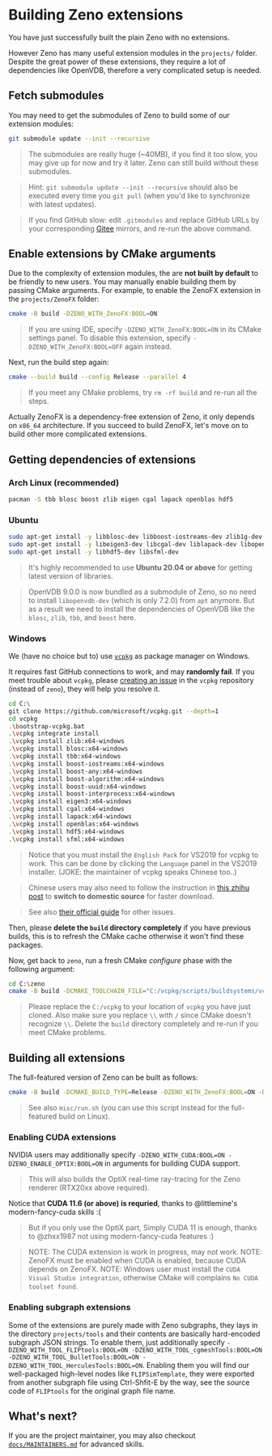 # Building Zeno extensions

You have just successfully built the plain Zeno with no extensions.

However Zeno has many useful extension modules in the `projects/` folder. Despite the
great power of these extensions, they require a lot of dependencies like OpenVDB,
therefore a very complicated setup is needed.

## Fetch submodules

You may need to get the submodules of Zeno to build some of our extension modules:

```bash
git submodule update --init --recursive
```

> The submodules are really huge (~40MB), if you find it too slow, you may give up for now and try it later. Zeno can still build without these submodules.

> Hint: `git submodule update --init --recursive` should also be executed every time you `git pull` (when you'd like to synchronize with latest updates).

> If you find GitHub slow: edit `.gitmodules` and replace GitHub URLs by your corresponding [Gitee](https://gitee.com) mirrors, and re-run the above command.

## Enable extensions by CMake arguments

Due to the complexity of extension modules, the are **not built by default** to be
friendly to new users. You may manually enable building them by passing CMake arguments.
For example, to enable the ZenoFX extension in the `projects/ZenoFX` folder:

```bash
cmake -B build -DZENO_WITH_ZenoFX:BOOL=ON
```

> If you are using IDE, specify `-DZENO_WITH_ZenoFX:BOOL=ON` in its CMake settings panel.
> To disable this extension, specify `-DZENO_WITH_ZenoFX:BOOL=OFF` again instead.

Next, run the build step again:

```bash
cmake --build build --config Release --parallel 4
```

> If you meet any CMake problems, try `rm -rf build` and re-run all the steps.

Actually ZenoFX is a dependency-free extension of Zeno, it only depends on `x86_64` architecture.
If you succeed to build ZenoFX, let's move on to build other more complicated extensions.

## Getting dependencies of extensions

### Arch Linux (recommended)

```bash
pacman -S tbb blosc boost zlib eigen cgal lapack openblas hdf5
```

### Ubuntu

```bash
sudo apt-get install -y libblosc-dev libboost-iostreams-dev zlib1g-dev libtbb-dev
sudo apt-get install -y libeigen3-dev libcgal-dev liblapack-dev libopenblas-dev
sudo apt-get install -y libhdf5-dev libsfml-dev
```

> It's highly recommended to use **Ubuntu 20.04 or above** for getting latest version of libraries.

> OpenVDB 9.0.0 is now bundled as a submodule of Zeno, so no need to install `libopenvdb-dev`
> (which is only 7.2.0) from `apt` anymore. But as a result we need to install the dependencies
> of OpenVDB like the `blosc`, `zlib`, `tbb`, and `boost` here.

### Windows

We (have no choice but to) use [`vcpkg`](https://github.com/microsoft/vcpkg) as package manager on Windows.

It requires fast GitHub connections to work, and may **randomly fail**. If you meet trouble
about `vcpkg`, please [creating an issue](https://github.com/microsoft/vcpkg/issues) in the
`vcpkg` repository (instead of `zeno`), they will help you resolve it.

```bash
cd C:\
git clone https://github.com/microsoft/vcpkg.git --depth=1
cd vcpkg
.\bootstrap-vcpkg.bat
.\vcpkg integrate install
.\vcpkg install zlib:x64-windows
.\vcpkg install blosc:x64-windows
.\vcpkg install tbb:x64-windows
.\vcpkg install boost-iostreams:x64-windows
.\vcpkg install boost-any:x64-windows
.\vcpkg install boost-algorithm:x64-windows
.\vcpkg install boost-uuid:x64-windows
.\vcpkg install boost-interprocess:x64-windows
.\vcpkg install eigen3:x64-windows
.\vcpkg install cgal:x64-windows
.\vcpkg install lapack:x64-windows
.\vcpkg install openblas:x64-windows
.\vcpkg install hdf5:x64-windows
.\vcpkg install sfml:x64-windows
```

> Notice that you must install the `English Pack` for VS2019 for vcpkg to work. This can be done by clicking the `Language` panel in the VS2019 installer. (JOKE: the maintainer of vcpkg speaks Chinese too..)

> Chinese users may also need to follow the instruction in [this zhihu post](https://zhuanlan.zhihu.com/p/383683670) to **switch to domestic source** for faster download.

> See also [their official guide](https://github.com/microsoft/vcpkg/blob/master/README_zh_CN.md) for other issues.

Then, please **delete the `build` directory completely** if you have previous builds,
this is to refresh the CMake cache otherwise it won't find these packages.

Now, get back to `zeno`, run a fresh CMake *configure* phase with the following argument:

```bash
cd C:\zeno
cmake -B build -DCMAKE_TOOLCHAIN_FILE="C:/vcpkg/scripts/buildsystems/vcpkg.cmake"
```

> Please replace the `C:/vcpkg` to your location of `vcpkg` you have just cloned.
> Also make sure you replace `\\` with `/` since CMake doesn't recognize `\\`.
> Delete the `build` directory completely and re-run if you meet CMake problems.

## Building all extensions

The full-featured version of Zeno can be built as follows:

```bash
cmake -B build -DCMAKE_BUILD_TYPE=Release -DZENO_WITH_ZenoFX:BOOL=ON -DZENOFX_ENABLE_OPENVDB:BOOL=ON -DZENOFX_ENABLE_LBVH:BOOL=ON -DZENO_WITH_zenvdb:BOOL=ON -DZENO_WITH_FastFLIP:BOOL=ON -DZENO_WITH_FEM:BOOL=ON -DZENO_WITH_Rigid:BOOL=ON -DZENO_WITH_cgmesh:BOOL=ON -DZENO_WITH_oldzenbase:BOOL=ON -DZENO_WITH_TreeSketch:BOOL=ON -DZENO_WITH_Skinning:BOOL=ON -DZENO_WITH_Euler:BOOL=ON -DZENO_WITH_Functional:BOOL=ON -DZENO_WITH_LSystem:BOOL=ON -DZENO_WITH_mesher:BOOL=ON -DZENO_WITH_Alembic:BOOL=ON -DZENO_WITH_FBX:BOOL=ON -DZENO_WITH_DemBones:BOOL=ON -DZENO_WITH_SampleModel:BOOL=ON -DZENO_WITH_CalcGeometryUV:BOOL=ON -DZENO_WITH_MeshSubdiv:BOOL=ON -DZENO_WITH_Audio:BOOL=ON
```

> See also `misc/run.sh` (you can use this script instead for the full-featured build on Linux).

### Enabling CUDA extensions

NVIDIA users may additionally specify `-DZENO_WITH_CUDA:BOOL=ON -DZENO_ENABLE_OPTIX:BOOL=ON` in arguments for building CUDA support.

> This will also builds the OptiX real-time ray-tracing for the Zeno renderer (RTX20xx above required).

Notice that **CUDA 11.6 (or above) is requried**, thanks to @littlemine's modern-fancy-cuda skills :(

> But if you only use the OptiX part, Simply CUDA 11 is enough, thanks to @zhxx1987 not using modern-fancy-cuda features :)

> NOTE: The CUDA extension is work in progress, may not work.
> NOTE: ZenoFX must be enabled when CUDA is enabled, because CUDA depends on ZenoFX.
> NOTE: Windows user must install the `CUDA Visual Studio integration`, otherwise CMake will complains `No CUDA toolset found`.

### Enabling subgraph extensions

Some of the extensions are purely made with Zeno subgraphs, they lays in the directory
`projects/tools` and their contents are basically hard-encoded subgraph JSON strings.
To enable them, just additionally specify `-DZENO_WITH_TOOL_FLIPtools:BOOL=ON -DZENO_WITH_TOOL_cgmeshTools:BOOL=ON -DZENO_WITH_TOOL_BulletTools:BOOL=ON -DZENO_WITH_TOOL_HerculesTools:BOOL=ON`.
Enabling them you will find our well-packaged high-level nodes like `FLIPSimTemplate`,
they were exported from another subgraph file using Ctrl-Shfit-E by the way, see the
source code of `FLIPtools` for the original graph file name.

## What's next?

If you are the project maintainer, you may also checkout [`docs/MAINTAINERS.md`](docs/MAINTAINERS.md) for advanced skills.

<!-- deprecated, see misc/ci/CMakePresets.json, now only used by CI
### Using CMake presets (experimental)

Latest version of CMake supports `CMakePresets.json` and `--preset`, so you may use the following command instead of above huge command lines:

```bash
cmake --preset default
cmake --build --preset default
```

And for people who would like to build with CUDA support:

```bash
cmake --preset cuda
cmake --build --preset cuda
```

The `default` or `cuda` here is called the preset name, see `CMakePresets.json` at the root of project directory for more presets and their details.

Note that you may still specify extra arguments under preset mode, for example:

```bash
cmake --preset default -G Ninja -DCMAKE_INSTALL_PREFIX:BOOL=/opt/zeno
cmake --build --preset default --parallel
```
-->
